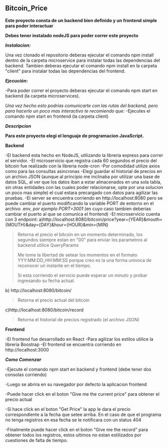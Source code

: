 ## Bitcoin_Price

**Este proyecto consta de un backend bien definido y un frontend simple para poder interactuar**

**Debes tener instalado nodeJS para poder correr este proyecto**

***Instalacion:***

Una vez clonado el repositorio deberas ejecutar el comando npm install dentro de la carpeta microservice para instalar todas las dependencias del backend.
Tambien deberas ejecutar el comando npm install en la carpeta "client" para instalar todas las dependencias del frontend.


***Ejecución:***

-Para poder correr el proyecto deberas ejecutar el comando npm start en backend (la carpeta microservices).

*Una vez hecho esto podrias comunicarte con las rutas del backend, pero para hacerlo un poco mas interactivo te recomiendo que:*
-Ejecutes el comando npm start en frontend (la carpeta client)


***Descripcion***

**Para este proyecto elegi el lenguaje de programacion JavaScript.**

**Backend**

-El backend esta hecho en NodeJS, utilizando la libreria express para correr el servidor.
-El microservicio que registra cada 60 segundos el precio del bitcoin fue realizado con la libreria node-cron
-Por comodidad utilize axios como para las consultas asincronas
-Elegi guardar el historial de precios en un archivo JSON (aunque al principio me inclinaba por utilizar una base de datos SQL, al ver que los datos iban a estar almacenados en una sola tabla, sin otras entidades con las cuales poder relacionarse, opte por una solucion un poco mas simple) el cual estara precargado con datos para agilizar las pruebas.
-El server se encuentra corriendo en http://localhost:8080 pero se puede cambiar el puerto modificando la variable PORT de entorno en el archivo .env, *por ejemplo PORT=3001* (en cuyo caso tambien deberias cambiar el puerto al que se comunica el frontend)
-El microservicio cuenta con 3 endpoint:
a)http://localhost:8080/bitcoin/price?year={YEAR}&mouth={MOUTH}&day={DAY}&hour={HOUR}&min={MIN} 
 > Retorna el precio el bitcoin en un momento determinado, los segundos siempre estan en "00"
 > para enviar los parametros al backend utilice QueryParams
 > 
 > Me tome la libertad de setear los momentos en el formato YYY:MM:DD_HH:MM:SS porque creo es la una forma univoca de reconocer un instante en el tiempo.
 > 
 > Si esta corriendo el servicio puede esperar un minuto y probar ingresando su fecha actual.
 
b) http://localhost:8080/bitcoin/ 
 > Retorna el precio actual del bitcoin
 
c)http://localhost:8080/bitcoin/record 
 > Retorna el historial de precios registrado (el archivo JSON)
 
 
**Frontend**

-El frontend fue desarrollado en React
-Para agilizar los estilos utilice la libreria Boostrap
-El frontend se encuentra corriendo en http://localhost:3000


***Como Comenzar***

-Ejecute el comando npm start en backend y frontend (debe tener dos consolas corriendo)

-Luego se abrira en su navegador por defecto la aplicacion frontend

-Puede hacer click en el boton "Give me the current price" para obtener el precio actual

-Si hace click en el boton "Get Price" la app le dara el precio correspondiente a la fecha que setee arriba. En el caso de que el programa no tenga registros en esa fecha se le notificara con un status 404

-Finalmente puede hacer click en el boton "Give me the record" para obtener todos los registros, estos ultimos no estan estilizados por cuestiones de falta de tiempo.



